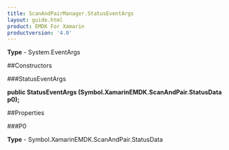 ```yaml
---
title: ScanAndPairManager.StatusEventArgs
layout: guide.html
product: EMDK For Xamarin 
productversion: '4.0' 
---
```


    

**Type** - System.EventArgs

##Constructors

###StatusEventArgs

**public StatusEventArgs (Symbol.XamarinEMDK.ScanAndPair.StatusData p0);**


        

##Properties

###P0

        

**Type** - Symbol.XamarinEMDK.ScanAndPair.StatusData
